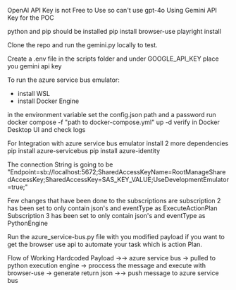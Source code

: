 OpenAI API Key is not Free to Use so can't use gpt-4o
Using Gemini API Key for the POC

python and pip should be installed
pip install browser-use
playright install

Clone the repo and run the gemini.py locally to test.

Create a .env file in the scripts folder and under GOOGLE_API_KEY place you gemini api key

To run the azure service bus emulator:
- install WSL
- install Docker Engine

in the environment variable set the config.json path and a password
run docker compose -f "path to docker-compose.yml" up -d
verify in Docker Desktop UI and check logs

For Integration with azure service bus emulator install 2 more dependencies
pip install azure-servicebus
pip install azure-identity

The connection String is going to be
"Endpoint=sb://localhost:5672;SharedAccessKeyName=RootManageSharedAccessKey;SharedAccessKey=SAS_KEY_VALUE;UseDevelopmentEmulator=true;"


Few changes that have been done to the subscriptions are
subscription 2 has been set to only contain json's and eventType as ExecuteActionPlan
Subscription 3 has been set to only contain json's and eventType as PythonEngine

Run the azure_service-bus.py file with you modified payload if you want to get the browser use api to automate your task which is action Plan.

Flow of Working
Hardcoded Payload ->-> azure service bus -> pulled to python execution engine -> proccess the message and execute with browser-use -> generate return json ->-> push message to azure service bus 
